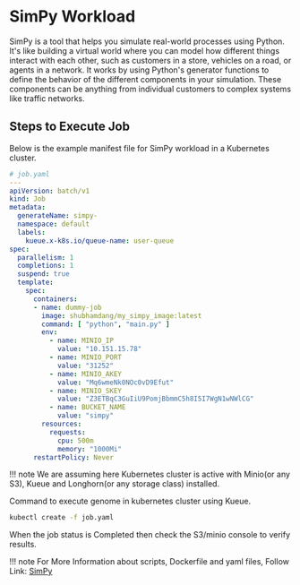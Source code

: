 # SimPy Workload
SimPy is a tool that helps you simulate real-world processes using Python. It's like building a virtual world where you can model how different things interact with each other, such as customers in a store, vehicles on a road, or agents in a network. It works by using Python's generator functions to define the behavior of the different components in your simulation. These components can be anything from individual customers to complex systems like traffic networks.


## Steps to Execute Job
Below is the example manifest file for SimPy workload in a Kubernetes cluster.
```yaml
# job.yaml
---
apiVersion: batch/v1
kind: Job
metadata:
  generateName: simpy-
  namespace: default
  labels:
    kueue.x-k8s.io/queue-name: user-queue
spec:
  parallelism: 1
  completions: 1
  suspend: true
  template:
    spec:
      containers:
      - name: dummy-job
        image: shubhamdang/my_simpy_image:latest
        command: [ "python", "main.py" ]
        env:
          - name: MINIO_IP
            value: "10.151.15.78"
          - name: MINIO_PORT
            value: "31252"
          - name: MINIO_AKEY
            value: "Mq6wmeNk0NOc0vD9Efut"
          - name: MINIO_SKEY
            value: "Z3ETBqC3GuIiU9PomjBbmmC5h8I5I7WgN1wNWlCG"
          - name: BUCKET_NAME
            value: "simpy"
        resources:
          requests:
            cpu: 500m
            memory: "1000Mi"
      restartPolicy: Never
```
!!! note
        We are assuming here Kubernetes cluster is active with Minio(or any S3), Kueue and Longhorn(or any storage class) installed.

Command to execute genome in kubernetes cluster using Kueue.

```bash
kubectl create -f job.yaml
```

When the job status is Completed then check the S3/minio console to verify results.

!!! note
    For More Information about scripts, Dockerfile and yaml files, Follow Link: [SimPy](https://github.com/openflighthpc/hpc-on-k8s/tree/main/workloads/simpy)